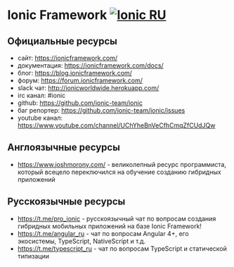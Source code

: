 # Ionic Framework [![Ionic RU](https://img.shields.io/badge/Telegram_chat:-IonicRU-498af3.svg?style=flat)](https://t.me/pro_ionic)

## Официальные ресурсы 

* сайт: https://ionicframework.com/ 
* документация: https://ionicframework.com/docs/
* блог: https://blog.ionicframework.com/
* форум: https://forum.ionicframework.com/
* slack чат: http://ionicworldwide.herokuapp.com/
* irc канал: #ionic
* github: https://github.com/ionic-team/ionic
* баг репортер: https://github.com/ionic-team/ionic/issues
* youtube канал: https://www.youtube.com/channel/UChYheBnVeCfhCmqZfCUdJQw

## Англоязычные ресурсы

* https://www.joshmorony.com/ - великолепный ресурс программиста, который всецело переключился на обучение созданию гибридных приложений

## Русскоязычные ресурсы

* https://t.me/pro_ionic - русскоязычный чат по вопросам создания гибридных мобильных приложений на базе Ionic Framework!
* https://t.me/angular_ru - чат по вопросам Angular 4+, его экосистемы, TypeScript, NativeScript и т.д.
* https://t.me/typescript_ru - чат по вопросам TypeScript и статической типизации
